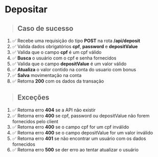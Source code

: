 # Depositar

> ## Caso de sucesso

1. ✅ Recebe uma requisição do tipo **POST** na rota **/api/deposit**
2. ✅ Valida dados obrigatórios **cpf**, **password** e **depositValue**
3. ✅ Valida que o campo **cpf** é um cpf válido
4. ✅ **Busca** o usuário com o cpf e senha fornecidos
5. ✅ Valida que o campo **depositValue** é um valor válido
6. ✅ **Atualiza** o valor contido na conta do usuario com bonus
7. ✅ **Salva** movimentação na conta
8. ✅ Retorna **200** com os dados da transação

> ## Exceções

1. ✅ Retorna erro **404** se a API não existir
2. ✅ Retorna erro **400** se cpf, password ou depositValue não forem fornecidos pelo client
3. ✅ Retorna erro **400** se o campo cpf for um cpf inválido
3. ✅ Retorna erro **400** se o campo depositValue for um valor inválido
4. ✅ Retorna erro **401** se não encontrar um usuário com os dados fornecidos
6. ✅ Retorna erro **500** se der erro ao tentar atualizar o usuário
